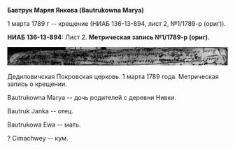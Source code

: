 **Бавтрук Маряя Янкова (Bautrukowna Marya)**

1 марта 1789 г -- крещение (НИАБ 136-13-894, лист 2, №1/1789-р (ориг)).

**НИАБ 136-13-894:** Лист 2. **Метрическая запись №1/1789-р (ориг).**

![](./media/558e05479a21cc861e85159115bf7c5b8fc4faa1.png)

Дедиловичская Покровская церковь. 1 марта 1789 года. Метрическая запись
о крещении.

Bautrukowna Marya -- дочь родителей с деревни Нивки.

Bautruk Janka -- отец.

Bautrukowa Ewa -- мать.

? Cimachwey -- кум.
